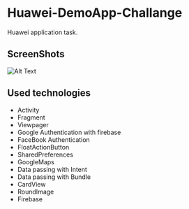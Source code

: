 # Huawei-DemoApp-Challange
Huawei application task.

## ScreenShots

![Alt Text](https://gfycat.com/preciousfreefowl.gif)

## Used technologies
- Activity
- Fragment
- Viewpager
- Google Authentication with firebase
- FaceBook Authentication
- FloatActionButton
- SharedPreferences
- GoogleMaps
- Data passing with Intent
- Data passing with Bundle
- CardView
- RoundImage
- Firebase
